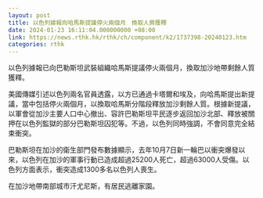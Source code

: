 ```yaml
---
layout: post
title: 以色列據報向哈馬斯提議停火兩個月　換取人質獲釋
date: 2024-01-23 16:11:04.000000000 +08:00
link: https://news.rthk.hk/rthk/ch/component/k2/1737398-20240123.htm
categories: rthk
---
```


以色列據報已向巴勒斯坦武裝組織哈馬斯提議停火兩個月，換取加沙地帶剩餘人質獲釋。 

美國傳媒引述以色列兩名官員透露，以方已通過卡塔爾和埃及，向哈馬斯提出新提議，當中包括停火兩個月，以換取哈馬斯分階段釋放加沙剩餘人質。根據新提議，以軍會從加沙主要人口中心撤出、容許巴勒斯坦平民逐步返回加沙北部、釋放被關押在以色列監獄的部分巴勒斯坦囚犯等。不過，以色列同時強調，不會同意完全結束衝突。

巴勒斯坦在加沙的衛生部門發布數據顯示，去年10月7日新一輪巴以衝突爆發以來，以色列在加沙的軍事行動已造成超過25200人死亡，超過63000人受傷。以色列方面表示，衝突造成1300多名以色列人喪生。

在加沙地帶南部城市汗尤尼斯，有居民逃離家園。
